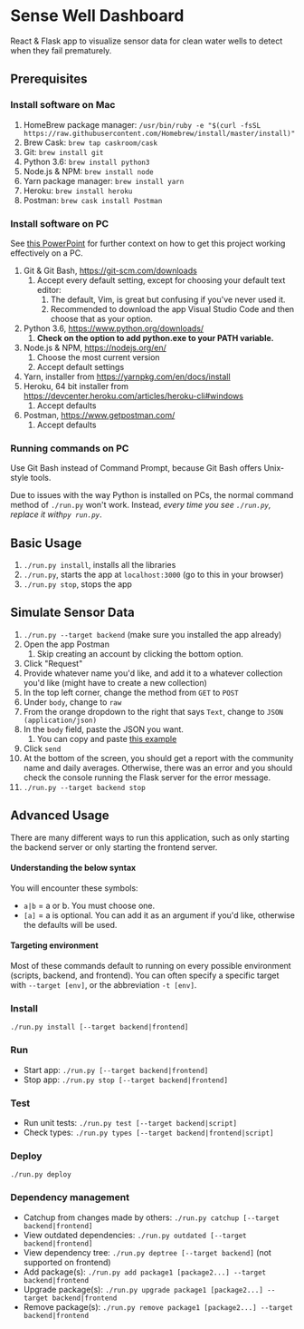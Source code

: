 # Sense Well Dashboard
React & Flask app to visualize sensor data for clean water wells to detect when they fail prematurely.

## Prerequisites

### Install software on Mac
1. HomeBrew package manager: `/usr/bin/ruby -e "$(curl -fsSL https://raw.githubusercontent.com/Homebrew/install/master/install)"`
1. Brew Cask: `brew tap caskroom/cask`
1. Git: `brew install git`
1. Python 3.6: `brew install python3`
1. Node.js & NPM: `brew install node`
1. Yarn package manager: `brew install yarn`
1. Heroku: `brew install heroku`
1. Postman: `brew cask install Postman`

### Install software on PC
See [this PowerPoint](https://docs.google.com/presentation/d/1XfWRizo1ma2PfgS59i-MNBNhmjmYliMYHHhAnYY2pzM/edit#slide=id.g328c47d582_0_1431) 
for further context on how to get this project working effectively on a PC.

1. Git & Git Bash, https://git-scm.com/downloads
    1. Accept every default setting, except for choosing your default text editor:
        1. The default, Vim, is great but confusing if you've never used it.
        1. Recommended to download the app Visual Studio Code and then choose that as your option.
1. Python 3.6, https://www.python.org/downloads/ 
    1. **Check on the option to add python.exe to your PATH variable.**
1. Node.js & NPM, https://nodejs.org/en/ 
    1. Choose the most current version
    1. Accept default settings
1. Yarn, installer from https://yarnpkg.com/en/docs/install
1. Heroku, 64 bit installer from https://devcenter.heroku.com/articles/heroku-cli#windows
    1. Accept defaults
1. Postman, https://www.getpostman.com/
    1. Accept defaults
    
### Running commands on PC
Use Git Bash instead of Command Prompt, because Git Bash offers Unix-style tools.

Due to issues with the way Python is installed on PCs, the normal command method of `./run.py` won't work. Instead,
*every time you see `./run.py`, replace it with`py run.py`*.

## Basic Usage
1. `./run.py install`, installs all the libraries
1. `./run.py`, starts the app at `localhost:3000` (go to this in your browser)
1. `./run.py stop`, stops the app

## Simulate Sensor Data
1. `./run.py --target backend` (make sure you installed the app already)
1. Open the app Postman
    1. Skip creating an account by clicking the bottom option.
1. Click "Request"
1. Provide whatever name you'd like, and add it to a whatever collection you'd like (might have to create a new collection)
1. In the top left corner, change the method from `GET` to `POST`
1. Under `body`, change to `raw`
1. From the orange dropdown to the right that says `Text`, change to `JSON (application/json)`
1. In the `body` field, paste the JSON you want.
    1. You can copy and paste [this example](https://raw.githubusercontent.com/Eric-Arellano/sense-well-dashboard/master/backend/sensor_schema.json)
1. Click `send`
1. At the bottom of the screen, you should get a report with the community name and daily averages. Otherwise, there was an error and you should check the console running the Flask server for the error message.
1. `./run.py --target backend stop`

## Advanced Usage
There are many different ways to run this application, such as only starting the backend server or only starting the frontend server.

#### Understanding the below syntax
You will encounter these symbols:
* `a|b` = a or b. You must choose one.
* `[a]` = a is optional. You can add it as an argument if you'd like, otherwise the defaults will be used. 

#### Targeting environment
Most of these commands default to running on every possible environment (scripts, backend, and frontend). 
You can often specify a specific target with `--target [env]`, or the abbreviation `-t [env]`.

### Install
`./run.py install [--target backend|frontend]`

### Run
* Start app: `./run.py [--target backend|frontend]`
* Stop app: `./run.py stop [--target backend|frontend]`

### Test
* Run unit tests: `./run.py test [--target backend|script]`
* Check types: `./run.py types [--target backend|frontend|script]`

### Deploy
`./run.py deploy`

### Dependency management
* Catchup from changes made by others: `./run.py catchup [--target backend|frontend]`
* View outdated dependencies: `./run.py outdated [--target backend|frontend]`
* View dependency tree: `./run.py deptree [--target backend]` (not supported on frontend)
* Add package(s): `./run.py add package1 [package2...] --target backend|frontend`
* Upgrade package(s): `./run.py upgrade package1 [package2...] --target backend|frontend`
* Remove package(s): `./run.py remove package1 [package2...] --target backend|frontend`
